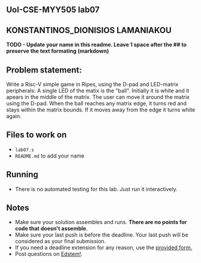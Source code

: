 
## UoI-CSE-MYY505 lab07

## KONSTANTINOS_DIONISIOS LAMANIAKOU

**TODO - Update your name in this readme. Leave 1 space after the ## to preserve the text formating (markdown)**



## Problem statement:

Write a Risc-V simple game in Ripes, using the D-pad and LED-matrix peripherals:
A single LED of the matix is the "ball". Initially it is white and it apears in the middle of the matrix. The user can move it around the matrix using the D-pad. When the ball reaches any matrix edge, it turns red and stays within the matrix bounds. If it moves away from the edge it turns white again.
 
## Files to work on
* `lab07.s` 
* `README.md` to add your name
      
## Running 
* There is no automated testing for this lab. Just run it interactively.


## Notes
* Make sure your solution assembles and runs. **There are no points for code that doesn't assemble**.
* Make sure your last push is before the deadline. Your last push will be considered as your final submission.
* If you need a deadline extension for any reason, use the [provided form.](https://forms.gle/zH4BnL5TvYBdvMYK9)
* Post questions on [Edstem!](https://edstem.org/us/courses/28701/discussion/).
